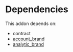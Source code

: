 # Dependencies

This addon depends on:

- contract
- [account_brand](../../../../odoo-bringout-oca-brand-account_brand)
- [analytic_brand](../../../../odoo-bringout-oca-brand-analytic_brand)
